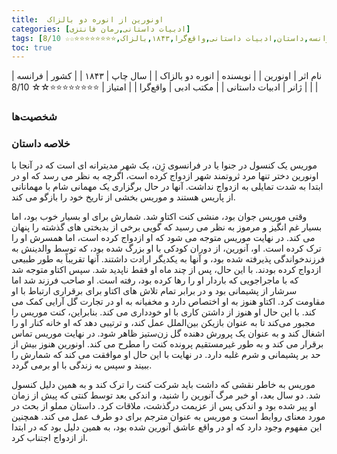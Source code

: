```yaml
---
title:  اونورین از انوره دو بالزاک
categories: [ادبیات داستانی,رمان فانتزی]
tags: [رمان کوتاه,فرانسه,داستان,ادبیات داستانی,واقع‌گرا,۱۸۴۳,بالزاک,⭐⭐⭐⭐⭐⭐⭐⭐☆☆ 8/10]
toc: true
---
```


| نام اثر | اونورین |
| نویسنده | انوره دو بالزاک |
| سال چاپ | ۱۸۴۳  |
| کشور | فرانسه  |
| ژانر | ادبیات داستانی |
| مکتب ادبی | واقع‌گرا |
| امتیاز | ⭐⭐⭐⭐⭐⭐⭐⭐☆☆ 8/10 |

### شخصیت‌ها



### خلاصه داستان

موریس یک کنسول در جنوا یا در فرانسوی ژِن، یک شهر مدیترانه ای است که در آنجا با اونورین دختر تنها مرد ثروتمند شهر ازدواج کرده است، اگرچه به نظر می رسد که او در ابتدا به شدت تمایلی به ازدواج نداشت. آنها در حال برگزاری یک مهمانی شام با مهمانانی از پاریس هستند و موریس بخشی از تاریخ خود را بازگو می کند.

وقتی موریس جوان بود، منشی کنت اکتاو شد. شمارش برای او بسیار خوب بود، اما بسیار غم انگیز و مرموز به نظر می رسید که گویی برخی از بدبختی های گذشته را پنهان می کند. در نهایت موریس متوجه می شود که او ازدواج کرده است، اما همسرش او را ترک کرده است. او، آنورین، از دوران کودکی با او بزرگ شده بود، که توسط والدینش به فرزندخواندگی پذیرفته شده بود، و آنها به یکدیگر ارادت داشتند. آنها تقریباً به طور طبیعی ازدواج کرده بودند. با این حال، پس از چند ماه او فقط ناپدید شد. سپس اکتاو متوجه شد که با ماجراجویی که باردار او را رها کرده بود، رفته است. او صاحب فرزند شد اما سرشار از پشیمانی بود و در برابر تمام تلاش های اکتاو برای برقراری ارتباط با او مقاومت کرد. اکتاو هنوز به او اختصاص دارد و مخفیانه به او در تجارت گل آرایی کمک می کند. با این حال او هنوز از داشتن کاری با او خودداری می کند. بنابراین، کنت موریس را مجبور می‌کند تا به عنوان بازیکن بین‌الملل عمل کند، و ترتیبی دهد که او خانه کنار او را اشغال کند و به عنوان یک پرورش دهنده گل زن‌ستیز ظاهر شود. در نهایت موریس تماس برقرار می کند و به طور غیرمستقیم پرونده کنت را مطرح می کند. اونورین هنوز بیش از حد بر پشیمانی و شرم غلبه دارد. در نهایت با این حال او موافقت می کند که شمارش را ببیند و سپس به زندگی با او برمی گردد.

موریس به خاطر نقشی که داشت باید شرکت کنت را ترک کند و به همین دلیل کنسول شد. دو سال بعد، او خبر مرگ آنورین را شنید، و اندکی بعد توسط کنتی که پیش از زمان او پیر شده بود و اندکی پس از عزیمت درگذشت، ملاقات کرد. داستان مملو از بحث در مورد معنای روابط است و موریس به عنوان مترجم برای دو طرف عمل می کند. همچنین این مفهوم وجود دارد که او در واقع عاشق آنورین شده بود، به همین دلیل بود که در ابتدا از ازدواج اجتناب کرد.
